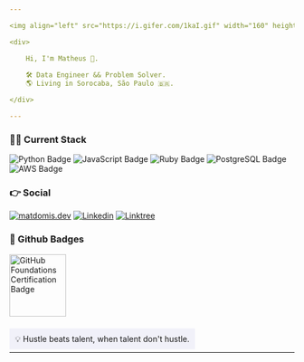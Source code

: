 ```yaml
---

<img align="left" src="https://i.gifer.com/1kaI.gif" width="160" height="120">

<div>

    Hi, I'm Matheus 🥷.
    
    🛠️ Data Engineer && Problem Solver.
    🌎 Living in Sorocaba, São Paulo 🇧🇷.

</div>

---
```


### 👨‍💻 Current Stack


<div>
  <img src="https://img.shields.io/badge/Python-FFD43B?style=for-the-badge&logo=python&logoColor=blue" alt="Python Badge">
  <img src="https://img.shields.io/badge/JavaScript-323330?style=for-the-badge&logo=javascript&logoColor=F7DF1E" alt="JavaScript Badge">
  <img src="https://img.shields.io/badge/Ruby-CC342D?style=for-the-badge&logo=ruby&logoColor=white" alt="Ruby Badge">
  <img src="https://img.shields.io/badge/PostgreSQL-316192?style=for-the-badge&logo=postgresql&logoColor=white" alt="PostgreSQL Badge">
  <img src="https://img.shields.io/badge/Amazon_Web_Services-FF9900?style=for-the-badge&logo=amazonwebservices&logoColor=white" alt="AWS Badge">
</div>




### 👉 Social


[![matdomis.dev](https://img.shields.io/badge/website-000000?style=for-the-badge&logo=About.me&logoColor=white)](https://matdomis.dev)
[![Linkedin](https://img.shields.io/badge/LinkedIn-0077B5?style=for-the-badge&logo=linkedin&logoColor=white
)](https://www.linkedin.com/in/itsmespiazzy/)
[![Linktree](https://img.shields.io/badge/Linktree-34A853?style=for-the-badge&logo=linktree&logoColor=white)](#)



### 🤖 Github Badges

<p align="left" target="_blank">
    <a href="https://www.credly.com/badges/77398085-0971-4cca-b14e-0cf74d0ee167/public_url" target="_blank">
        <img src="https://images.credly.com/size/340x340/images/024d0122-724d-4c5a-bd83-cfe3c4b7a073/image.png" alt="GitHub Foundations Certification Badge" height="110" width="100">
    </a>
</p>

<br>
<span style="padding:10px;background-color:#f1f1f9"> 
    💡 Hustle beats talent, when talent don't hustle.
</span>

---
